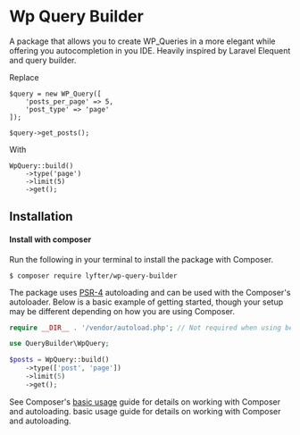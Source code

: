 # Wp Query Builder
A package that allows you to create WP_Queries in a more elegant while offering you autocompletion in you IDE. Heavily inspired by Laravel Elequent and query builder.

Replace 
```
$query = new WP_Query([
    'posts_per_page' => 5,
    'post_type' => 'page'
]);

$query->get_posts();
```

With

```
WpQuery::build()
    ->type('page')
    ->limit(5)
    ->get();
```

## Installation
#### Install with composer
Run the following in your terminal to install the package with Composer.

```
$ composer require lyfter/wp-query-builder
```

The package uses [PSR-4](https://www.php-fig.org/psr/psr-4/) autoloading and can be used with the Composer's autoloader. Below is a basic example of getting started, though your setup may be different depending on how you are using Composer.

```php
require __DIR__ . '/vendor/autoload.php'; // Not required when using bedrock

use QueryBuilder\WpQuery;

$posts = WpQuery::build()
    ->type(['post', 'page'])
    ->limit(5)
    ->get();
```

See Composer's [basic usage](https://getcomposer.org/doc/01-basic-usage.md#autoloading) guide for details on working with Composer and autoloading.
basic usage guide for details on working with Composer and autoloading.
